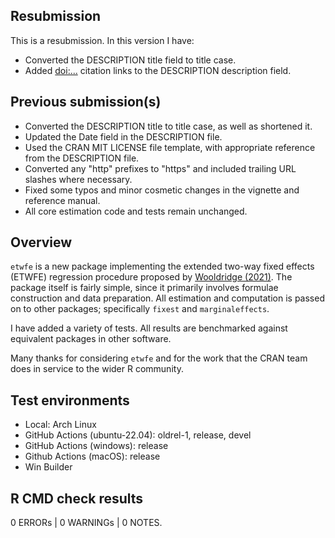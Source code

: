 ## Resubmission

This is a resubmission. In this version I have:

* Converted the DESCRIPTION title field to title case.
* Added <doi:...> citation links to the DESCRIPTION description field.

## Previous submission(s)

* Converted the DESCRIPTION title to title case, as well as shortened it.
* Updated the Date field in the DESCRIPTION file.
* Used the CRAN MIT LICENSE file template, with appropriate reference from the DESCRIPTION file.
* Converted any "http" prefixes to "https" and included trailing URL slashes where necessary.
* Fixed some typos and minor cosmetic changes in the vignette and reference manual.
* All core estimation code and tests remain unchanged.

## Overview

`etwfe` is a new package implementing the extended two-way fixed effects (ETWFE)
regression procedure proposed by [Wooldridge
(2021)](https://papers.ssrn.com/sol3/papers.cfm?abstract_id=3906345). The
package itself is fairly simple, since it primarily involves formulae
construction and data preparation. All estimation and computation is passed on
to other packages; specifically `fixest` and `marginaleffects`.

I have added a variety of tests. All results are benchmarked against equivalent
packages in other software.

Many thanks for considering `etwfe` and for the work that the CRAN team does in
service to the wider R community.

## Test environments

* Local: Arch Linux
* GitHub Actions (ubuntu-22.04): oldrel-1, release, devel
* GitHub Actions (windows): release
* Github Actions (macOS): release
* Win Builder

## R CMD check results

0 ERRORs | 0 WARNINGs | 0 NOTES.